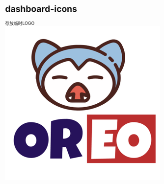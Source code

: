 # dashboard-icons
存放临时LOGO
![卡比兽_SVG](https://github.com/wydweb/dashboard-icons/blob/main/LOGO_Kabigon_OREO.png)
